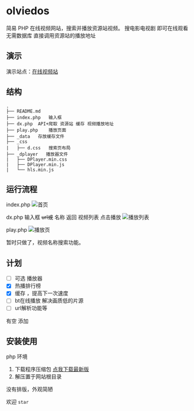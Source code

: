 # olviedos
简易 PHP 在线视频网站，搜索并播放资源站视频。
搜电影电视剧 即可在线观看
无需数据库 直接调用资源站的播放地址

## 演示
   演示站点：️[在线视频站](http://jx.unkaer.tk/)

## 结构
```
.
├── README.md
├── index.php   输入框
├── dx.php  API+爬取 资源站 缓存 视频播放地址
├── play.php    播放页面
├── _data   存放缓存文件    
├── _css    
|   ├── d.css   搜索页布局
├── _dplayer   播放器文件
|   ├── DPlayer.min.css
|   ├── DPlayer.min.js
|   └── hls.min.js
```
## 运行流程
index.php
![首页](https://gitee.com/unkaer/blog/raw/master/images/material/20200623212859.webp)

dx.php
 输入框  ~~url或~~ 名称
返回 视频列表
点击播放
![播放列表](https://gitee.com/unkaer/blog/raw/master/images/material/20200623213235.webp)

play.php
![播放页](https://gitee.com/unkaer/blog/raw/master/images/material/20200623213605.webp)


暂时只做了，视频名称搜索功能。 

## 计划
- [ ] 可选 播放器
- [x] 热播排行榜
- [x] 缓存 ，提高下一次速度
- [ ] bt在线播放 解决画质低的片源
- [ ] url解析功能等

 有空 添加

## 安装使用
php 环境
1. 下载程序压缩包 [点我下载最新版](https://github.com/unkaer/olvideo/archive/master.zip)
2. 解压置于网站根目录


没有排版，外观简陋

欢迎 `star`
